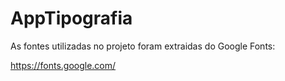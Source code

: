 # AppTipografia

As fontes utilizadas no projeto foram extraidas do Google Fonts:

https://fonts.google.com/
